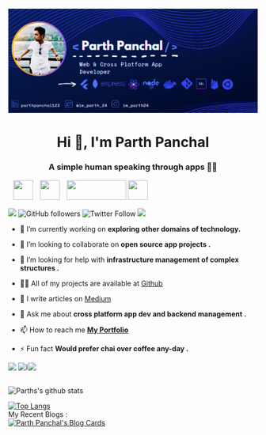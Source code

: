 ![](https://github.com/parthpanchal123/parthpanchal123/blob/master/my_readme.png)  
<h1 align="center">Hi 👋, I'm Parth Panchal</h1>
<h3 align="center">A simple human speaking through apps 👨‍💻</h3>


<a href="https://twitter.com/im_parth_24"><img src="https://cdn4.iconfinder.com/data/icons/social-media-icons-the-circle-set/48/twitter_circle-512.png" height="40" width="40" style="margin-left : 10px;"></a>
<a href="https://medium.com/@parthpanchal53"><img src="https://encrypted-tbn0.gstatic.com/images?q=tbn:ANd9GcR5Y8QSFYw2fTmn2wI9jPcX504ArAX9_W518g&usqp=CAU&ec=45761791" height="40" width="40" style="margin-left : 10px;"></a>
<a href="https://www.linkedin.com/in/parthpanchal123/"><img src="https://cdn.worldvectorlogo.com/logos/linkedin-logo-2013.svg" height="40" width="120" style="margin-left : 10px;"></a>
[<img src="https://cdn3.iconfinder.com/data/icons/logos-and-brands-adobe/512/84_Dev-512.png"  width="40" height="40">](https://dev.to/parthpanchal123)

![](https://komarev.com/ghpvc/?username=parthpanchal123)
![GitHub followers](https://img.shields.io/github/followers/parthpanchal123?logo=Github&style=flat-square)
![Twitter Follow](https://img.shields.io/twitter/follow/im_parth_24) 
[<img src="https://img.shields.io/twitter/url?color=grey&label=Connect&logo=Linkedin&style=flat-square&url=https%3A%2F%2Fwww.linkedin.com%2Fin%2Fparthpanchal123%2F">](https://www.linkedin.com/in/parthpanchal123/)

- 🔭 I’m currently working on **exploring other domains of technology.**

- 👯 I’m looking to collaborate on **open source app projects .**

- 🤔 I’m looking for help with **infrastructure management of complex structures .**

- 👨‍💻 All of my projects are available at [Github](https://github.com/parthpanchal123)

- 📝 I write articles on [Medium](https://medium.com/@parthpanchal53)

- 💬 Ask me about **cross platform app dev and backend management .**

- 📫 How to reach me **[My Portfolio](https://parthpanchal.me/)**   
- ⚡ Fun fact **Would prefer chai over coffee any-day .**  

<p align="left">
<a href="https://dev.to/parthpanchal123" target="blank"><img align="left" src="https://cdn.jsdelivr.net/npm/simple-icons@3.0.1/icons/dev-dot-to.svg" alt="parthpanchal123" height="20" width="20" /></a>
<a href="https://twitter.com/im_parth_24" target="blank"><img align="left" src="https://cdn.jsdelivr.net/npm/simple-icons@3.0.1/icons/twitter.svg" alt="im_parth_24" height="20" width="20" /></a>
<a href="https://linkedin.com/in/parthpanchal123" target="blank"><img align="left" src="https://cdn.jsdelivr.net/npm/simple-icons@3.0.1/icons/linkedin.svg" alt="parthpanchal123" height="20" width="20" /></a>
  
</p>  
</br>
</br>

![Parths's github stats](https://github-readme-stats.vercel.app/api?username=parthpanchal123&show_icons=true&theme=material-palenight)


[![Top Langs](https://github-readme-stats.vercel.app/api/top-langs/?username=anuraghazra&layout=compact&theme=material-palenight)](https://github.com/anuraghazra/github-readme-stats)  
My Recent Blogs :  
[![Parth Panchal's Blog Cards](https://github-cards-external-blogs.souravdey777.vercel.app/getMediumBlogs?username=parthpanchal53&type=horizontal&limit=2)](https://medium.com/@parthpanchal53)



